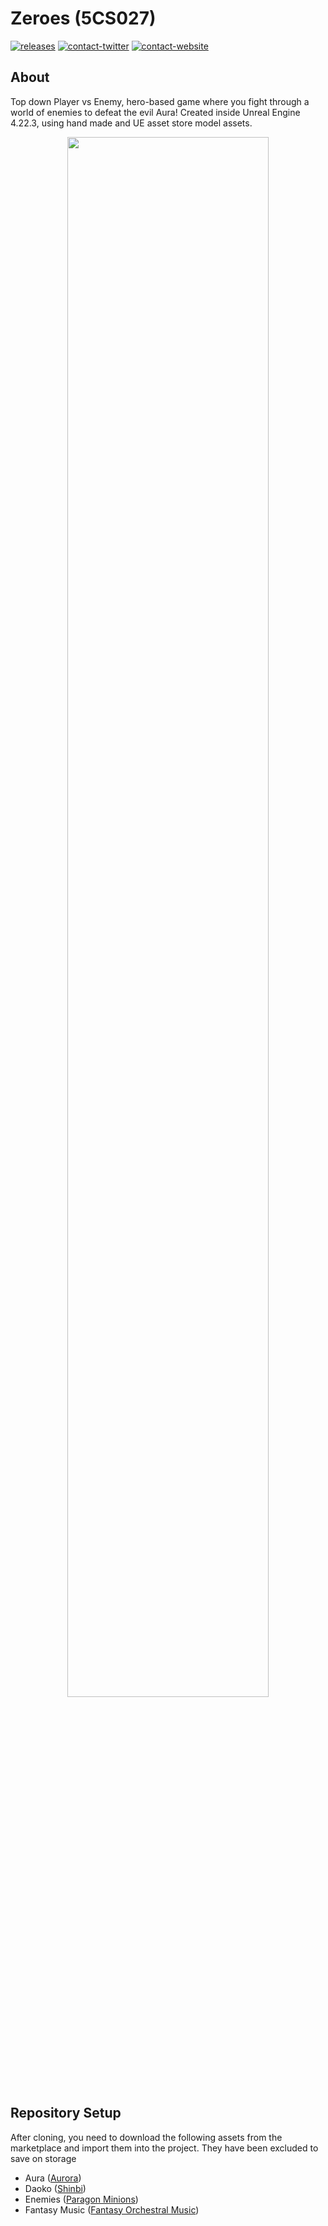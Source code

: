 # Zeroes (5CS027)
[![releases](https://img.shields.io/badge/download-/releases/-green.svg?style=flat-square)](https://github.com/JoshLmao/6CS007-ProjectBoss/releases)
[![contact-twitter](https://img.shields.io/badge/twitter-JoshLmao-blue.svg?style=flat-square&logo=twitter)](https://twitter.com/joshlmao)
[![contact-website](https://img.shields.io/badge/website-joshlmao.com-lightgrey.svg?style=flat-square)](http://joshlmao.com)

## About

Top down Player vs Enemy, hero-based game where you fight through a world of enemies to defeat the evil Aura! Created inside Unreal Engine 4.22.3, using hand made and UE asset store model assets.

<p align="center">
	<a href="https://youtu.be/HmhtK7DlICc">
		<img src="https://user-images.githubusercontent.com/22716832/112628248-8a00a200-8e2a-11eb-8b4d-a275d861a844.jpg" width="80%">
	</a>
</p>


## Repository Setup

After cloning, you need to download the following assets from the marketplace and import them into the project. They have been excluded to save on storage

- Aura ([Aurora](https://www.unrealengine.com/marketplace/en-US/product/paragon-aurora))
- Daoko ([Shinbi](https://www.unrealengine.com/marketplace/en-US/product/paragon-shinbi))
- Enemies ([Paragon Minions](https://www.unrealengine.com/marketplace/en-US/product/paragon-minions))
- Fantasy Music ([Fantasy Orchestral Music](https://www.unrealengine.com/marketplace/en-US/product/fantasy-orchestral-music))
